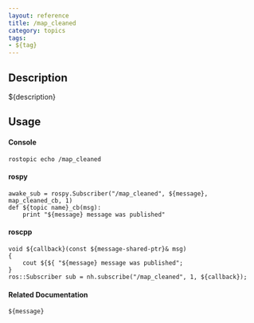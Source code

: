 ```yaml
---
layout: reference
title: /map_cleaned
category: topics
tags: 
- ${tag}
---
```


## Description
${description}

## Usage
#### Console
```
rostopic echo /map_cleaned
```

#### rospy
```
awake_sub = rospy.Subscriber("/map_cleaned", ${message}, map_cleaned_cb, 1)
def ${topic name}_cb(msg):
    print "${message} message was published"
```

#### roscpp
```
void ${callback}(const ${message-shared-ptr}& msg)
{
    cout ${${ "${message} message was published";
}
ros::Subscriber sub = nh.subscribe("/map_cleaned", 1, ${callback});
```

#### Related Documentation
``${message}``  